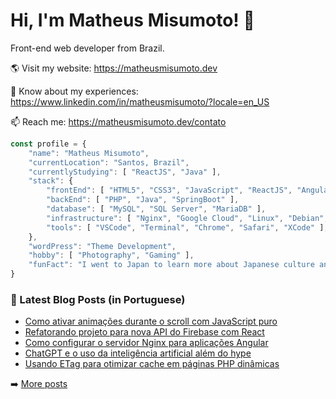 # Hi, I'm Matheus Misumoto! 👋

Front-end web developer from Brazil.

🌎 Visit my website: https://matheusmisumoto.dev

📄 Know about my experiences: https://www.linkedin.com/in/matheusmisumoto/?locale=en_US

📫 Reach me: https://matheusmisumoto.dev/contato

```javascript
const profile = {
	"name": "Matheus Misumoto",
	"currentLocation": "Santos, Brazil",
	"currentlyStudying": [ "ReactJS", "Java" ],
	"stack": { 
		"frontEnd": [ "HTML5", "CSS3", "JavaScript", "ReactJS", "Angular", "SEO" ],
		"backEnd": [ "PHP", "Java", "SpringBoot" ],
		"database": [ "MySQL", "SQL Server", "MariaDB" ],
		"infrastructure": [ "Nginx", "Google Cloud", "Linux", "Debian", "CyberSecurity" ],
		"tools": [ "VSCode", "Terminal", "Chrome", "Safari", "XCode" ],
	},
	"wordPress": "Theme Development",
	"hobby": [ "Photography", "Gaming" ],
	"funFact": "I went to Japan to learn more about Japanese culture and diplomacy"
}
```

### 📕 Latest Blog Posts (in Portuguese)
<!-- BLOG-POST-LIST:START -->
- [Como ativar animações durante o scroll com JavaScript puro](https://matheusmisumoto.dev/tecnologia/desenvolvimento-web/animacao-scroll-javascript-vanilla.html)
- [Refatorando projeto para nova API do Firebase com React](https://matheusmisumoto.dev/tecnologia/desenvolvimento-web/refactor-firebase-sdk-v9.html)
- [Como configurar o servidor Nginx para aplicações Angular](https://matheusmisumoto.dev/tecnologia/desenvolvimento-web/nginx-angular-routes.html)
- [ChatGPT e o uso da inteligência artificial além do hype](https://matheusmisumoto.dev/tecnologia/chatgpt-inteligencia-artificial-hype.html)
- [Usando ETag para otimizar cache em páginas PHP dinâmicas](https://matheusmisumoto.dev/tecnologia/desenvolvimento-web/etag-dynamic-php-wordpress.html)
<!-- BLOG-POST-LIST:END -->

➡️ [More posts](https://matheusmisumoto.dev/blog)
